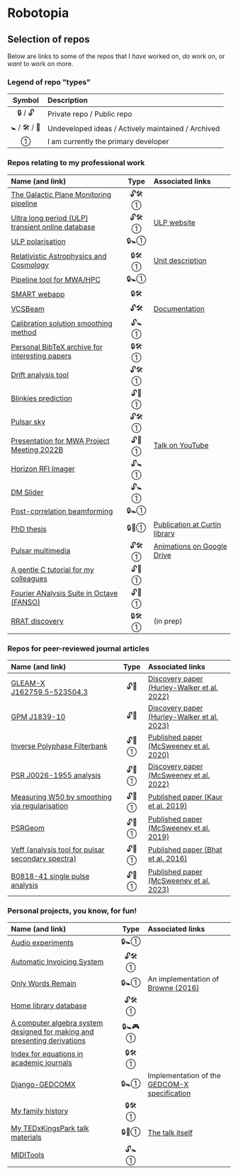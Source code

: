 # Robotopia

<!--
**robotopia/robotopia** is a ✨ _special_ ✨ repository because its `README.md` (this file) appears on your GitHub profile.

Here are some ideas to get you started:

- 🔭 I’m currently working on ...
- 🌱 I’m currently learning ...
- 👯 I’m looking to collaborate on ...
- 🤔 I’m looking for help with ...
- 💬 Ask me about ...
- 📫 How to reach me: ...
- 😄 Pronouns: he/him
-->

## Selection of repos

Below are links to some of the repos that I *have* worked on, *do* work on, or *want* to work on more.

### Legend of repo "types"

| Symbol | Description |
| :----: | :---------- |
| 🔒 / 🔓 | Private repo / Public repo |
| 🚼 / 🛠 / 📁 | Undeveloped ideas / Actively maintained / Archived |
| ① | I am currently the primary developer |

### Repos relating to my professional work

| Name (and link) | Type | Associated links |
| :-------------- | :--: | :--------------- |
| [The Galactic Plane Monitoring pipeline](https://github.com/robotopia/MWA-Galactic-Plane-Monitoring) | 🔓🛠① |
| [Ultra long period (ULP) transient online database](https://github.com/robotopia/ulp-database) | 🔓🛠① | [ULP website](https://ulp.duckdns.org/published) |
| [ULP polarisation](https://github.com/robotopia/ulp-polarisation) | 🔒🚼① | |
| [Relativistic Astrophysics and Cosmology](https://github.com/robotopia/astr3000) | 🔒🛠① | [Unit description](https://handbook.curtin.edu.au/units/unit-ug-relativistic-astrophysics-and-cosmology--astr3000v1) |
| [Pipeline tool for MWA/HPC](https://github.com/robotopia/mwa-projects) | 🔒🚼① | |
| [SMART webapp](https://github.com/ADACS-Australia/SS2020A-RBhat) | 🔒🛠 | |
| [VCSBeam](https://github.com/CIRA-Pulsars-and-Transients-Group/vcsbeam) | 🔓🛠 | [Documentation](https://cira-pulsars-and-transients-group.github.io/vcsbeam/) |
| [Calibration solution smoothing method](https://github.com/robotopia/calibration-frobenius-stickel) | 🔓🚼① | |
| [Personal BibTeX archive for interesting papers](https://github.com/robotopia/all_refs) | 🔒🛠① | |
| [Drift analysis tool](https://github.com/robotopia/drift_analysis) | 🔓🛠① | |
| [Blinkies prediction](https://github.com/robotopia/blinkies-prediction) | 🔓📁① | |
| [Pulsar sky](https://github.com/robotopia/pulsar-sky) | 🔓🛠① | |
| [Presentation for MWA Project Meeting 2022B](https://github.com/robotopia/mwa-project-meeting-2022B) | 🔓📁① | [Talk on YouTube](https://youtu.be/jF9GZZtt7Wc?t=98) |
| [Horizon RFI Imager](https://github.com/robotopia/horizon-rfi) | 🔓🚼① | |
| [DM Slider](https://github.com/robotopia/dm-slider) | 🔓🚼① | |
| [Post-correlation beamforming](https://github.com/robotopia/postcorrelation_beamforming) | 🔒🚼① | |
| [PhD thesis](https://github.com/robotopia/phd-thesis) | 🔒📁① | [Publication at Curtin library](https://catalogue.curtin.edu.au/permalink/61CUR_INST/11n2j13/alma9939026135201951) |
| [Pulsar multimedia](https://github.com/robotopia/pulsar-multimedia) | 🔓🛠① | [Animations on Google Drive](https://drive.google.com/drive/folders/0B22qV5-nFyVYVUpiNWVZbko5d0E?resourcekey=0-e5qAmiYoa9BfDYUA3ilGww&usp=sharing) |
| [A gentle C tutorial for my colleagues](https://github.com/robotopia/c-tutorial) | 🔓📁① | |
| [Fourier ANalysis Suite in Octave (FANSO)](https://github.com/robotopia/fanso) | 🔓📁① | |
| [RRAT discovery](https://github.com/Jared-Moseley/JaredPulsarPaper) | 🔒🛠① | (in prep) |

### Repos for peer-reviewed journal articles

| Name (and link) | Type | Associated links |
| :-------------- | :--: | :--------------- |
| [GLEAM-X J162759.5−523504.3](https://github.com/nhurleywalker/GLEAM-X_Periodic_Transient) | 🔓📁 | [Discovery paper (Hurley-Walker et al. 2022)](https://doi.org/10.1038/s41586-021-04272-x) |
| [GPM J1839-10](https://github.com/nhurleywalker/GPMTransient) | 🔓📁 | [Discovery paper (Hurley-Walker et al. 2023)](https://doi.org/10.1038/s41586-023-06202-5) |
| [Inverse Polyphase Filterbank](https://github.com/robotopia/paper-ipfb) | 🔓📁① | [Published paper (McSweeney et al. 2020)](https://doi.org/10.1017/pasa.2020.24) |
| [PSR J0026-1955 analysis](https://github.com/robotopia/J0026-1955-analysis) | 🔓📁① | [Discovery paper (McSweeney et al. 2022)](https://doi.org/10.3847/1538-4357/ac75bc) |
| [Measuring W50 by smoothing via regularisation](https://github.com/robotopia/W50-via-stickel) | 🔓📁① | [Published paper (Kaur et al. 2019)](https://doi.org/10.3847/1538-4357/ab338f) |
| [PSRGeom](https://github.com/robotopia/psrgeom) | 🔓📁① | [Published paper (McSweeney et al. 2019)](https://doi.org/10.3847/1538-4357/aaf37e) |
| [Veff (analysis tool for pulsar secondary spectra)](https://github.com/robotopia/veff) | 🔓📁① | [Published paper (Bhat et al. 2016)](https://doi.org/10.3847/0004-637X/818/1/86) |
| [B0818-41 single pulse analysis](https://github.com/CIRA-Pulsars-and-Transients-Group/summer-project-2020-2021-lisa-smith) | 🔓📁① | [Published paper (McSweeney et al. 2023)](https://doi.org/10.3847/1538-4357/acdcf2) |

### Personal projects, you know, for fun!

| Name (and link) | Type | Associated links |
| :-------------- | :--: | :--------------- |
| [Audio experiments](https://github.com/robotopia/audio-experiments) | 🔒🚼① | |
| [Automatic Invoicing System](https://github.com/robotopia/ais) | 🔓🛠① | |
| [Only Words Remain](https://github.com/robotopia/only-words-remain) | 🔒🚼① | An implementation of [Browne (2016)](https://bridges.monash.edu/articles/conference_contribution/When_Only_Words_Remain_Testing_a_Method_of_Comparative_Reconstitution_in_Ngarluma/4234793) |
| [Home library database](https://github.com/robotopia/librarydb) | 🔓🛠① | |
| [A computer algebra system designed for making and presenting derivations](https://github.com/robotopia/dercas) | 🔒🚼🎮① | |
| [Index for equations in academic journals](https://github.com/robotopia/eqidx) | 🔒🛠① | |
| [Django-GEDCOMX](https://github.com/robotopia/django-gedcomx) | 🔒🚼① | Implementation of the [GEDCOM-X specification](https://github.com/FamilySearch/gedcomx/blob/master/specifications/conceptual-model-specification.md) |
| [My family history](https://github.com/robotopia/family-history) | 🔒🛠① | |
| [My TEDxKingsPark talk materials](https://github.com/robotopia/tedxtalk) | 🔒📁① | [The talk itself](https://tedxkingspark.org/talk/why-you-need-never-feel-lonely-again/) |
| [MIDITools](https://github.com/robotopia/miditools) | 🔓🚼① | |

